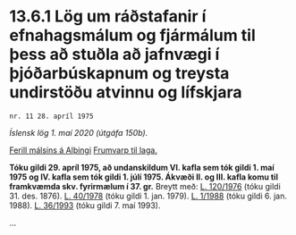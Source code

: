 # 13.6.1 Lög um ráðstafanir í efnahagsmálum og fjármálum til þess að stuðla að jafnvægi í þjóðarbúskapnum og treysta undirstöðu atvinnu og lífskjara

`nr. 11 28. apríl 1975`

_Íslensk lög 1. maí 2020 (útgáfa 150b)._

[Ferill málsins á Alþingi](https://www.althingi.is/thingstorf/thingmalalistar-eftir-thingum/ferill/?ltg=96&mnr=204)
[Frumvarp til laga.](https://www.althingi.is/altext/96/s/pdf/0396.pdf)

**Tóku gildi 29. apríl 1975, að undanskildum VI. kafla sem tók gildi 1. maí 1975 og IV. kafla sem tók gildi 1. júlí 1975. Ákvæði II. og III. kafla komu til framkvæmda skv. fyrirmælum í 37. gr.**
Breytt með:
[L. 120/1976](https://althingi.is/altext/stjtnr.html#1976120) (tóku gildi 31. des. 1876).
[L. 40/1978](https://althingi.is/altext/stjtnr.html#1978040) (tóku gildi 1. jan. 1979).
[L. 1/1988](https://althingi.is/altext/stjtnr.html#1988001) (tóku gildi 6. jan. 1988).
[L. 36/1993](https://althingi.is/altext/stjt/1993.036.html) (tóku gildi 7. maí 1993).

…
